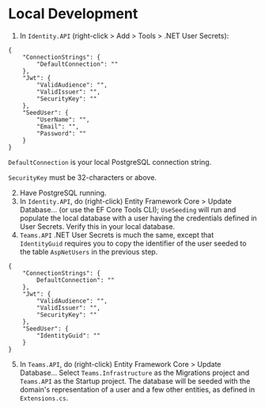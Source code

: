 # Local Development

1. In `Identity.API` (right-click > Add > Tools > .NET User Secrets):

```
{
    "ConnectionStrings": {
        "DefaultConnection": ""
    },
    "Jwt": {
        "ValidAudience": "",
        "ValidIssuer": "",
        "SecurityKey": "" 
    },
    "SeedUser": {
        "UserName": "",
        "Email": "",
        "Password": ""
    }
}
```

`DefaultConnection` is your local PostgreSQL connection string.

`SecurityKey` must be 32-characters or above.

2. Have PostgreSQL running.
3. In `Identity.API`, do (right-click) Entity Framework Core > Update Database... (or use the EF Core Tools CLI); `UseSeeding` will run and populate the local database with a user having the credentials defined in User Secrets. Verify this in your local database.
4. `Teams.API` .NET User Secrets is much the same, except that `IdentityGuid` requires you to copy the identifier of the user seeded to the table `AspNetUsers` in the previous step.

```
{
    "ConnectionStrings": {
        DefaultConnection": ""
    },
    "Jwt": {
        "ValidAudience": "",
        "ValidIssuer": "",
        "SecurityKey": ""
    },
    "SeedUser": {
        "IdentityGuid": ""
    }
}
```

5. In `Teams.API`, do (right-click) Entity Framework Core > Update Database... Select `Teams.Infrastructure` as the Migrations project and `Teams.API` as the Startup project. The database will be seeded with the domain's representation of a user and a few other entities, as defined in `Extensions.cs`.